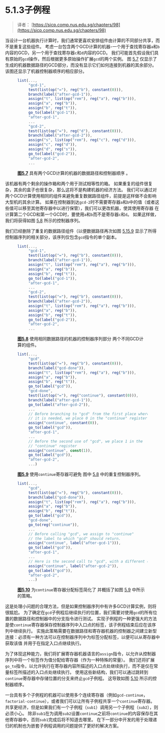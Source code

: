 # 5.1.3子例程

> 译者： [https://sicp.comp.nus.edu.sg/chapters/98](https://sicp.comp.nus.edu.sg/chapters/98)

当设计一台机器执行计算时，我们通常更喜欢安排组件由计算的不同部分共享，而不是重复这些组件。 考虑一台包含两个GCD计算的机器-一个用于查找寄存器`a`和`b`内容的GCD，另一个用于查找寄存器`c`和`d`内容的GCD。 我们可能首先假设我们具有原始的`gcd`操作，然后根据更多原始操作扩展`gcd`的两个实例。 图 [5.7](98#fig_5.7) 仅显示了生成的机器数据路径的GCD部分，而没有显示它们如何连接到机器的其余部分。 该图还显示了机器控制器顺序的相应部分。

<figure>

```js
list(...,      
     "gcd-1",
     test(list(op("="), reg("b"), constant(0))),
     branch(label("after-gcd-1")),
     assign("t", list(op("rem"), reg("a"), reg("b"))),
     assign("a", reg("b")),
     assign("b", reg("t")),
     go_to(label("gcd-1")),
     "after-gcd-1",
     ...
     "gcd-2",
     test(list(op("="), reg("d"), constant(0))),
     branch(label("after-gcd-2")),
     assign("s", list(op("rem"), reg("c"), reg("d"))),
     assign("c", reg("d")),
     assign("d", reg("s")),
     go_to(label("gcd-2")),
     "after-gcd-2",
     ...
```

**[图5.7](98#fig_5.7)** 具有两个GCD计算的机器的数据路径和控制器顺序 。</figure>

该机器有两个剩余的操作箱和两个用于测试相等性的箱。 如果重复的组件很复杂，其余的盒子也很复杂，那么这将不是构建机器的经济方法。 我们可以通过对两个GCD计算使用相同的组件来避免重复数据路径组件，前提是这样做不会影响大型机的其余计算。 如果在控制器到达`gcd-2`时不需要寄存器`a`和`b`中的值（或者这些值可以移至其他寄存器中以进行保管），我们可以更改机器，使其使用寄存器 在计算第二个GCD和第一个GCD时，要使用`a`和`b`而不是寄存器`c`和`d`。 如果这样做，我们将获得如图 [5.8](98#fig_5.8) 所示的控制器序列。

我们已经删除了重复的数据路径组件（以便数据路径再次如图 [5.1](95#fig_5.1)[5.9](98#fig_5.9) 显示了所得控制器序列的相关部分，该序列仅包含`gcd`指令的单个副本。

<figure>

```js
list(...,
     "gcd-1",
     test(list(op("="), reg("b"), constant(0))),
     branch(label("after-gcd-1")),
     assign("t", list(op("rem"), reg("a"), reg("b"))),
     assign("a", reg("b")),
     assign("b", reg("t")),
     go_to(label("gcd-1")),
     "after-gcd-1",
     ...
     "gcd-2",
     test(list(op("="), reg("b"), constant(0))),
     branch(label("after-gcd-2")),
     assign("t", list(op("rem"), reg("a"), reg("b"))),
     assign("a", reg("b")),
     assign("b", reg("t")),
     go_to(label("gcd-2")),
     "after-gcd-2",
     ...
```

**[图5.8](98#fig_5.8)** 使用相同数据路径的机器的控制器序列部分 两个不同GCD计算的组件。</figure>

<figure>

```js
list(...,      
     "gcd",
     test(list(op("="), reg("b"), constant(0))),
     branch(label("gcd-done")),
     assign("t", list(op("rem"), reg("a"), reg("b"))),
     assign("a", reg("b")),
     assign("b", reg("t")),
     go_to(label("gcd")),
     "gcd-done",
     test(list(op("="), reg("continue"), constant(0))),
     branch(label("after-gcd-1")),
     go_to(label("after-gcd-2")),
     ...
     // Before branching to "gcd" from the first place where
     // it is needed, we place 0 in the "continue" register
     assign("continue", constant(0)),
     go_to(label("gcd")),
     "after-gcd-1",
     ...
     // Before the second use of "gcd", we place 1 in the
     // "continue" register
     assign("continue", const(1)),
     go_to(label("gcd")),
     "after-gcd-2",
     ...)
```

**[图5.9](98#fig_5.9)** 使用`continue`寄存器可避免 图中 <ref name="fig:gcd-machine-2">[5.8](98#fig_5.8)</ref> 中的重复控制器序列。</figure>

<figure>

```js
list(...,
     "gcd",
     test(list(op("="), reg("b"), constant(0))),
     branch(label("gcd-done")),
     assign("t", list(op("rem"), reg("a"), reg("b"))),
     assign("a", reg("b")),
     assign("b", reg("t")),
     go_to(label("gcd")),
     "gcd-done",
     go_to(reg("continue")),
     ...
     // Before calling "gcd", we assign to "continue"
     // the label to which "gcd" should return.
     assign("continue", label("after-gcd-1"))),
     go_to(label("gcd")),
     "after-gcd-1",
     ...
     // Here is the second call to "gcd", with a different continuation.
     assign("continue", label("after-gcd-2")),
     go_to(label("gcd")),
     "after-gcd-2",
     ...)
```

**[图5.10](98#fig_5.10)** 为`continue`寄存器分配标签简化了 并概括了如图 <ref name="fig:gcd-machine-2cont">[5.9](98#fig_5.9)</ref> 中所示的策略。</figure>

这是处理小问题的合理方法，但是如果控制器序列中有许多GCD计算实例，则将很尴尬。 为了确定在`gcd`子例程后继续执行的位置，我们需要对使用`gcd`的所有位置的数据路径和控制器中的分支指令进行测试。 实现子例程的一种更强大的方法是使`continue`寄存器保存控制器序列中入口点的标签，该子例程结束后应在该序列中继续执行。 实施此策略需要在数据路径和寄存器机器的控制器之间建立新型连接：必须有一种方法可以在控制器序列中为标签分配标签，以便可以从寄存器中获取该值 并用于在指定入口点继续执行。

为了体现这种能力，我们将扩展寄存器机器语言的`assign`指令，以允许从控制器序列中将一个标签作为值分配给寄存器（作为一种特殊的常量）。 我们还将扩展`go_to`指令，以允许执行在寄存器内容所描述的入口点处继续执行，而不是仅在常量标签所描述的入口点处继续执行。 使用这些新结构，我们可以通过跳转到`continue`寄存器中存储位置的分支来终止`gcd`子例程。 这导致如图 [5.10](98#fig_5.10) 所示的控制器顺序。

一台具有多个子例程的机器可以使用多个连续寄存器（例如`gcd-continue`，`factorial-continue`），或者我们可以让所有子例程共享一个`continue`寄存器。 共享更经济，但是如果我们有一个子例程（`sub1`）调用另一个子例程（`sub2`），则必须小心。 除非`sub1`在为调用`sub2`设置`continue`之前将`continue`的内容保存在其他寄存器中，否则`sub1`完成后将不知道去哪里。 在下一部分中开发的用于处理递归的机制也为嵌套子例程调用的问题提供了更好的解决方案。